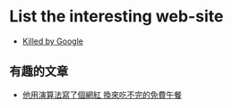 # List the interesting web-site
  * [Killed by Google](https://killedbygoogle.com/)

## 有趣的文章
  * [他用演算法寫了個網紅 換來吃不完的免費午餐](https://www.inside.com.tw/article/16404-bot-ig-influencer?fbclid=IwAR2DPF6xe0ILUads1H1LB0PCPzGqUQ1OcyXJVikEmF34OB3T6eg0m00u2ss)
